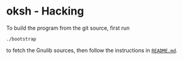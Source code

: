 # oksh - Hacking

To build the program from the git source, first run

```shell
./bootstrap
```

to fetch the Gnulib sources, then follow the instructions in
[`README.md`](README.md).
